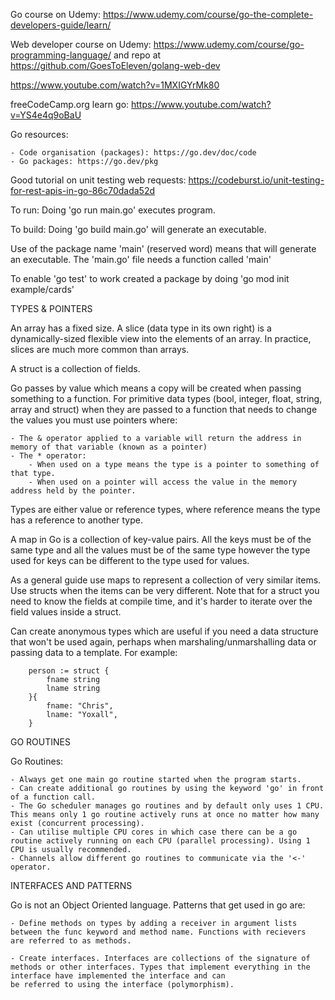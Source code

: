 
Go course on Udemy: https://www.udemy.com/course/go-the-complete-developers-guide/learn/

Web developer course on Udemy: https://www.udemy.com/course/go-programming-language/ and repo at https://github.com/GoesToEleven/golang-web-dev



https://www.youtube.com/watch?v=1MXIGYrMk80

freeCodeCamp.org learn go: https://www.youtube.com/watch?v=YS4e4q9oBaU

Go resources:

    - Code organisation (packages): https://go.dev/doc/code
    - Go packages: https://go.dev/pkg

    
Good tutorial on unit testing web requests: https://codeburst.io/unit-testing-for-rest-apis-in-go-86c70dada52d


To run:  Doing 'go run main.go' executes program.

To build: Doing 'go build main.go' will generate an executable.

Use of the package name 'main' (reserved word) means that will generate an executable. The 'main.go' file needs a function called 'main'

To enable 'go test' to work created a package by doing 'go mod init example/cards'


TYPES & POINTERS

An array has a fixed size. A slice (data type in its own right) is a dynamically-sized flexible view into the elements of an array. In practice, slices are much more common than arrays.

A struct is a collection of fields.

Go passes by value which means a copy will be created when passing something to a function. For primitive data types (bool, integer, float, string, array and struct) when they are passed to a 
function that needs to change the values you must use pointers where:

    - The & operator applied to a variable will return the address in memory of that variable (known as a pointer)
    - The * operator:
        - When used on a type means the type is a pointer to something of that type.
        - When used on a pointer will access the value in the memory address held by the pointer.

Types are either value or reference types, where reference means the type has a reference to another type.

A map in Go is a collection of key-value pairs. All the keys must be of the same type and all the values must be of the same type however the type
used for keys can be different to the type used for values.

As a general guide use maps to represent a collection of very similar items. Use structs when the items can be very different. Note that for 
a struct you need to know the fields at compile time, and it's harder to iterate over the field values inside a struct.

Can create anonymous types which are useful if you need a data structure that won't be used again, perhaps when marshaling/unmarshalling data or passing data to a template. For example:

        person := struct {
            fname string
            lname string
        }{
            fname: "Chris",
            lname: "Yoxall",
        }


GO ROUTINES

Go Routines:

    - Always get one main go routine started when the program starts.
    - Can create additional go routines by using the keyword 'go' in front of a function call.
    - The Go scheduler manages go routines and by default only uses 1 CPU. This means only 1 go routine actively runs at once no matter how many exist (concurrent processing).
    - Can utilise multiple CPU cores in which case there can be a go routine actively running on each CPU (parallel processing). Using 1 CPU is usually recommended.
    - Channels allow different go routines to communicate via the '<-' operator.



INTERFACES AND PATTERNS

Go is not an Object Oriented language. Patterns that get used in go are:

    - Define methods on types by adding a receiver in argument lists between the func keyword and method name. Functions with recievers 
    are referred to as methods.

    - Create interfaces. Interfaces are collections of the signature of methods or other interfaces. Types that implement everything in the interface have implemented the interface and can
    be referred to using the interface (polymorphism).

